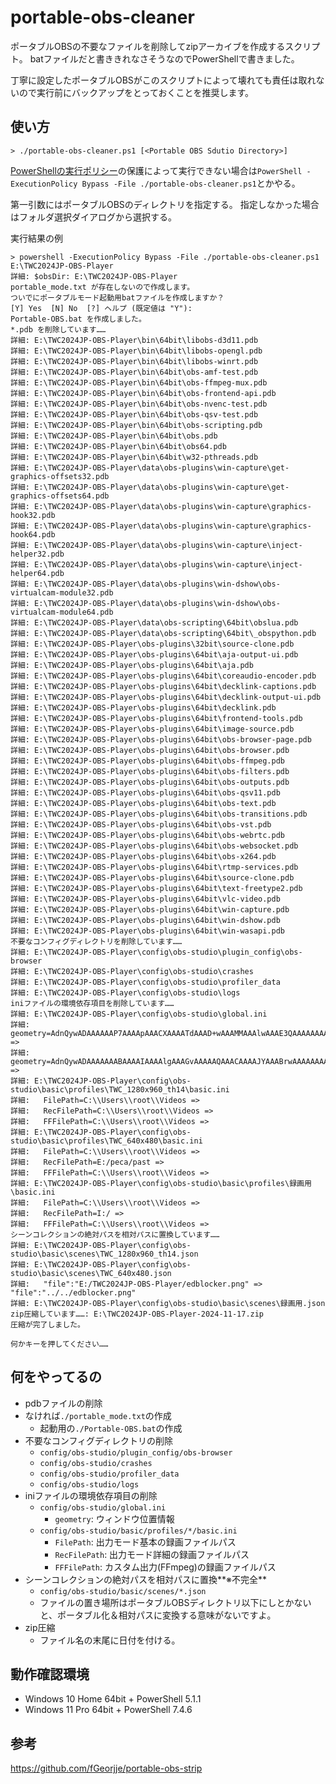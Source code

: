 # portable-obs-cleaner
ポータブルOBSの不要なファイルを削除してzipアーカイブを作成するスクリプト。
batファイルだと書ききれなさそうなのでPowerShellで書きました。

丁寧に設定したポータブルOBSがこのスクリプトによって壊れても責任は取れないので実行前にバックアップをとっておくことを推奨します。

## 使い方
```
> ./portable-obs-cleaner.ps1 [<Portable OBS Sdutio Directory>]
```
[PowerShellの実行ポリシー](https://learn.microsoft.com/ja-jp/PowerShell/module/microsoft.PowerShell.core/about/about_execution_policies?view=PowerShell-7.4)の保護によって実行できない場合は`PowerShell -ExecutionPolicy Bypass -File ./portable-obs-cleaner.ps1`とかやる。

第一引数にはポータブルOBSのディレクトリを指定する。
指定しなかった場合はフォルダ選択ダイアログから選択する。

実行結果の例
```
> powershell -ExecutionPolicy Bypass -File ./portable-obs-cleaner.ps1 E:\TWC2024JP-OBS-Player
詳細: $obsDir: E:\TWC2024JP-OBS-Player
portable_mode.txt が存在しないので作成します。
ついでにポータブルモード起動用batファイルを作成しますか？
[Y] Yes  [N] No  [?] ヘルプ (既定値は "Y"):
Portable-OBS.bat を作成しました。
*.pdb を削除しています……
詳細: E:\TWC2024JP-OBS-Player\bin\64bit\libobs-d3d11.pdb
詳細: E:\TWC2024JP-OBS-Player\bin\64bit\libobs-opengl.pdb
詳細: E:\TWC2024JP-OBS-Player\bin\64bit\libobs-winrt.pdb
詳細: E:\TWC2024JP-OBS-Player\bin\64bit\obs-amf-test.pdb
詳細: E:\TWC2024JP-OBS-Player\bin\64bit\obs-ffmpeg-mux.pdb
詳細: E:\TWC2024JP-OBS-Player\bin\64bit\obs-frontend-api.pdb
詳細: E:\TWC2024JP-OBS-Player\bin\64bit\obs-nvenc-test.pdb
詳細: E:\TWC2024JP-OBS-Player\bin\64bit\obs-qsv-test.pdb
詳細: E:\TWC2024JP-OBS-Player\bin\64bit\obs-scripting.pdb
詳細: E:\TWC2024JP-OBS-Player\bin\64bit\obs.pdb
詳細: E:\TWC2024JP-OBS-Player\bin\64bit\obs64.pdb
詳細: E:\TWC2024JP-OBS-Player\bin\64bit\w32-pthreads.pdb
詳細: E:\TWC2024JP-OBS-Player\data\obs-plugins\win-capture\get-graphics-offsets32.pdb
詳細: E:\TWC2024JP-OBS-Player\data\obs-plugins\win-capture\get-graphics-offsets64.pdb
詳細: E:\TWC2024JP-OBS-Player\data\obs-plugins\win-capture\graphics-hook32.pdb
詳細: E:\TWC2024JP-OBS-Player\data\obs-plugins\win-capture\graphics-hook64.pdb
詳細: E:\TWC2024JP-OBS-Player\data\obs-plugins\win-capture\inject-helper32.pdb
詳細: E:\TWC2024JP-OBS-Player\data\obs-plugins\win-capture\inject-helper64.pdb
詳細: E:\TWC2024JP-OBS-Player\data\obs-plugins\win-dshow\obs-virtualcam-module32.pdb
詳細: E:\TWC2024JP-OBS-Player\data\obs-plugins\win-dshow\obs-virtualcam-module64.pdb
詳細: E:\TWC2024JP-OBS-Player\data\obs-scripting\64bit\obslua.pdb
詳細: E:\TWC2024JP-OBS-Player\data\obs-scripting\64bit\_obspython.pdb
詳細: E:\TWC2024JP-OBS-Player\obs-plugins\32bit\source-clone.pdb
詳細: E:\TWC2024JP-OBS-Player\obs-plugins\64bit\aja-output-ui.pdb
詳細: E:\TWC2024JP-OBS-Player\obs-plugins\64bit\aja.pdb
詳細: E:\TWC2024JP-OBS-Player\obs-plugins\64bit\coreaudio-encoder.pdb
詳細: E:\TWC2024JP-OBS-Player\obs-plugins\64bit\decklink-captions.pdb
詳細: E:\TWC2024JP-OBS-Player\obs-plugins\64bit\decklink-output-ui.pdb
詳細: E:\TWC2024JP-OBS-Player\obs-plugins\64bit\decklink.pdb
詳細: E:\TWC2024JP-OBS-Player\obs-plugins\64bit\frontend-tools.pdb
詳細: E:\TWC2024JP-OBS-Player\obs-plugins\64bit\image-source.pdb
詳細: E:\TWC2024JP-OBS-Player\obs-plugins\64bit\obs-browser-page.pdb
詳細: E:\TWC2024JP-OBS-Player\obs-plugins\64bit\obs-browser.pdb
詳細: E:\TWC2024JP-OBS-Player\obs-plugins\64bit\obs-ffmpeg.pdb
詳細: E:\TWC2024JP-OBS-Player\obs-plugins\64bit\obs-filters.pdb
詳細: E:\TWC2024JP-OBS-Player\obs-plugins\64bit\obs-outputs.pdb
詳細: E:\TWC2024JP-OBS-Player\obs-plugins\64bit\obs-qsv11.pdb
詳細: E:\TWC2024JP-OBS-Player\obs-plugins\64bit\obs-text.pdb
詳細: E:\TWC2024JP-OBS-Player\obs-plugins\64bit\obs-transitions.pdb
詳細: E:\TWC2024JP-OBS-Player\obs-plugins\64bit\obs-vst.pdb
詳細: E:\TWC2024JP-OBS-Player\obs-plugins\64bit\obs-webrtc.pdb
詳細: E:\TWC2024JP-OBS-Player\obs-plugins\64bit\obs-websocket.pdb
詳細: E:\TWC2024JP-OBS-Player\obs-plugins\64bit\obs-x264.pdb
詳細: E:\TWC2024JP-OBS-Player\obs-plugins\64bit\rtmp-services.pdb
詳細: E:\TWC2024JP-OBS-Player\obs-plugins\64bit\source-clone.pdb
詳細: E:\TWC2024JP-OBS-Player\obs-plugins\64bit\text-freetype2.pdb
詳細: E:\TWC2024JP-OBS-Player\obs-plugins\64bit\vlc-video.pdb
詳細: E:\TWC2024JP-OBS-Player\obs-plugins\64bit\win-capture.pdb
詳細: E:\TWC2024JP-OBS-Player\obs-plugins\64bit\win-dshow.pdb
詳細: E:\TWC2024JP-OBS-Player\obs-plugins\64bit\win-wasapi.pdb
不要なコンフィグディレクトリを削除しています……
詳細: E:\TWC2024JP-OBS-Player\config\obs-studio\plugin_config\obs-browser
詳細: E:\TWC2024JP-OBS-Player\config\obs-studio\crashes
詳細: E:\TWC2024JP-OBS-Player\config\obs-studio\profiler_data
詳細: E:\TWC2024JP-OBS-Player\config\obs-studio\logs
iniファイルの環境依存項目を削除しています……
詳細: E:\TWC2024JP-OBS-Player\config\obs-studio\global.ini
詳細:   geometry=AdnQywADAAAAAAP7AAAApAAACXAAAATdAAAD+wAAAMMAAAlwAAAE3QAAAAAAAAAACgAAAAP7AAAAwwAACXAAAATd =>
詳細:   geometry=AdnQywADAAAAAAABAAAAIAAAAlgAAAGvAAAAAQAAACAAAAJYAAABrwAAAAAAAAAACgAAAAABAAAAIAAAAlgAAAGv =>
詳細: E:\TWC2024JP-OBS-Player\config\obs-studio\basic\profiles\TWC_1280x960_th14\basic.ini
詳細:   FilePath=C:\\Users\\root\\Videos =>
詳細:   RecFilePath=C:\\Users\\root\\Videos =>
詳細:   FFFilePath=C:\\Users\\root\\Videos =>
詳細: E:\TWC2024JP-OBS-Player\config\obs-studio\basic\profiles\TWC_640x480\basic.ini
詳細:   FilePath=C:\\Users\\root\\Videos =>
詳細:   RecFilePath=E:/peca/past =>
詳細:   FFFilePath=C:\\Users\\root\\Videos =>
詳細: E:\TWC2024JP-OBS-Player\config\obs-studio\basic\profiles\録画用\basic.ini
詳細:   FilePath=C:\\Users\\root\\Videos =>
詳細:   RecFilePath=I:/ =>
詳細:   FFFilePath=C:\\Users\\root\\Videos =>
シーンコレクションの絶対パスを相対パスに置換しています……
詳細: E:\TWC2024JP-OBS-Player\config\obs-studio\basic\scenes\TWC_1280x960_th14.json
詳細: E:\TWC2024JP-OBS-Player\config\obs-studio\basic\scenes\TWC_640x480.json
詳細:   "file":"E:/TWC2024JP-OBS-Player/edblocker.png" => "file":"../../edblocker.png"
詳細: E:\TWC2024JP-OBS-Player\config\obs-studio\basic\scenes\録画用.json
zip圧縮しています……: E:\TWC2024JP-OBS-Player-2024-11-17.zip
圧縮が完了しました。

何かキーを押してください……
```

## 何をやってるの
- pdbファイルの削除
- なければ`./portable_mode.txt`の作成
  - 起動用の`./Portable-OBS.bat`の作成
- 不要なコンフィグディレクトリの削除
  - `config/obs-studio/plugin_config/obs-browser`
  - `config/obs-studio/crashes`
  - `config/obs-studio/profiler_data`
  - `config/obs-studio/logs`
- iniファイルの環境依存項目の削除
  - `config/obs-studio/global.ini`
    - `geometry`: ウィンドウ位置情報
  - `config/obs-studio/basic/profiles/*/basic.ini`
    - `FilePath`: 出力モード基本の録画ファイルパス
    - `RecFilePath`: 出力モード詳細の録画ファイルパス
    - `FFFilePath`: カスタム出力(FFmpeg)の録画ファイルパス
- シーンコレクションの絶対パスを相対パスに置換**※不完全**
  - `config/obs-studio/basic/scenes/*.json`
  - ファイルの置き場所はポータブルOBSディレクトリ以下にしとかないと、ポータブル化＆相対パスに変換する意味がないですよ。
- zip圧縮
  - ファイル名の末尾に日付を付ける。

## 動作確認環境
- Windows 10 Home 64bit + PowerShell 5.1.1
- Windows 11 Pro 64bit + PowerShell 7.4.6

## 参考
https://github.com/fGeorjje/portable-obs-strip
